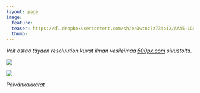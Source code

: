 ```yaml
---
layout: page
image:
  feature:
  teaser: https://dl.dropboxusercontent.com/sh/ea1wtnz7z734o12/AAA5-LGSVrAZLLjLGST8nVkLa/luontokuvat/kes%C3%A4/2/DSC27843-245px.jpg
  thumb:
---
```


*Voit ostaa täyden resoluution kuvat ilman vesileimaa [500px.com](https://500px.com/minimuutticom/galleries/daisies) sivustolta.*

[![](https://dl.dropboxusercontent.com/sh/ea1wtnz7z734o12/AAA4ljJkCB3S0_8VCiSfYt0ja/luontokuvat/kes%C3%A4/2/DSC27843-800px.jpg)](https://dl.dropboxusercontent.com/sh/ea1wtnz7z734o12/AACVc311Yr40vN3uF3WnuQSba/luontokuvat/kes%C3%A4/2/DSC27843.jpg)

[![](https://dl.dropboxusercontent.com/sh/ea1wtnz7z734o12/AAD5pdenO1I0Co6BSGuz8AGna/luontokuvat/kes%C3%A4/2/DSC27846-800px.jpg)](https://dl.dropboxusercontent.com/sh/ea1wtnz7z734o12/AAAQ53Fy6yFEaHZXp8hglp0Za/luontokuvat/kes%C3%A4/2/DSC27846.jpg)

*Päivänkakkarat*

